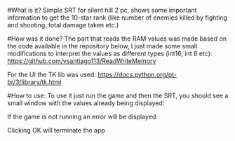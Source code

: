 #What is it?
Simple SRT for silent hill 2 pc, shows some important information to get the 10-star rank (like number of enemies killed by fighting and shooting, total damage taken etc.)

#How was it done?
The part that reads the RAM values was made based on the code available in the repository below, I just made some small modifications to interpret the values as different types (int16, int 8 etc):
https://github.com/vsantiago113/ReadWriteMemory

For the UI the TK lib was used:
https://docs.python.org/pt-br/3/library/tk.html

#How to use:
To use it just run the game and then the SRT, you should see a small window with the values already being displayed:

If the game is not running an error will be displayed:

Clicking OK will terminate the app
